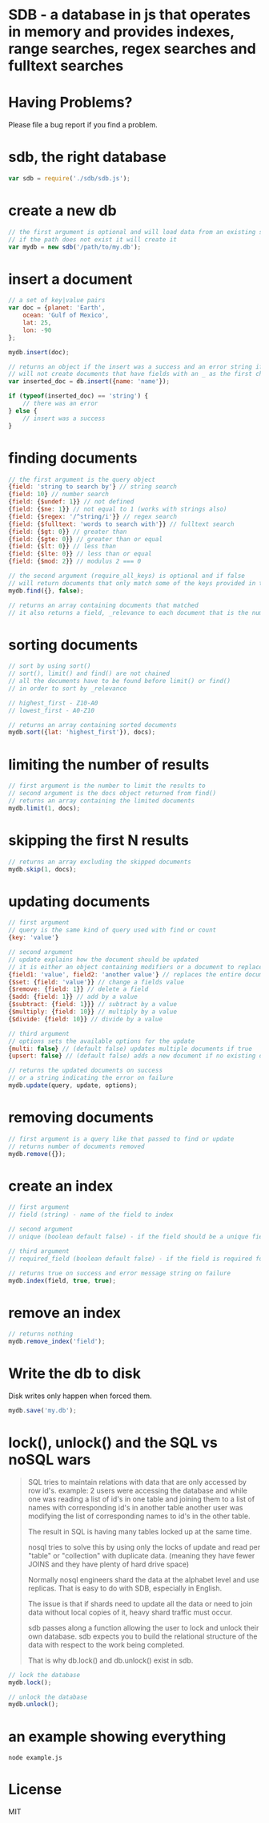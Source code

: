 # SDB - a database in js that operates in memory and provides indexes, range searches, regex searches and fulltext searches

# Having Problems?
Please file a bug report if you find a problem.

# sdb, the right database
```javascript
var sdb = require('./sdb/sdb.js');
```

# create a new db
```javascript
// the first argument is optional and will load data from an existing save
// if the path does not exist it will create it
var mydb = new sdb('/path/to/my.db');
```

# insert a document
```javascript
// a set of key|value pairs
var doc = {planet: 'Earth',
	ocean: 'Gulf of Mexico',
	lat: 25,
	lon: -90
};

mydb.insert(doc);
```

```javascript
// returns an object if the insert was a success and an error string if the insert was a failure
// will not create documents that have fields with an _ as the first character
var inserted_doc = db.insert({name: 'name'});

if (typeof(inserted_doc) == 'string') {
	// there was an error
} else {
	// insert was a success
}
```

# finding documents
```javascript
// the first argument is the query object
{field: 'string to search by'} // string search
{field: 10} // number search
{field: {$undef: 1}} // not defined
{field: {$ne: 1}} // not equal to 1 (works with strings also)
{field: {$regex: '/^string/i'}} // regex search
{field: {$fulltext: 'words to search with'}} // fulltext search
{field: {$gt: 0}} // greater than
{field: {$gte: 0}} // greater than or equal
{field: {$lt: 0}} // less than
{field: {$lte: 0}} // less than or equal
{field: {$mod: 2}} // modulus 2 === 0
```

```javascript
// the second argument (require_all_keys) is optional and if false
// will return documents that only match some of the keys provided in the query
mydb.find({}, false);

// returns an array containing documents that matched
// it also returns a field, _relevance to each document that is the number of matched fields or operator matches
```

# sorting documents
```javascript
// sort by using sort()
// sort(), limit() and find() are not chained
// all the documents have to be found before limit() or find()
// in order to sort by _relevance

// highest_first - Z10-A0
// lowest_first - A0-Z10

// returns an array containing sorted documents
mydb.sort({lat: 'highest_first'}), docs);
```

# limiting the number of results
```javascript
// first argument is the number to limit the results to
// second argument is the docs object returned from find()
// returns an array containing the limited documents
mydb.limit(1, docs);
```

# skipping the first N results
```javascript
// returns an array excluding the skipped documents
mydb.skip(1, docs);
```

# updating documents
```javascript
// first argument
// query is the same kind of query used with find or count
{key: 'value'}
```

```javascript
// second argument
// update explains how the document should be updated
// it is either an object containing modifiers or a document to replace the documents found using the query
{field1: 'value', field2: 'another value'} // replaces the entire document except _id
{$set: {field: 'value'}} // change a fields value
{$remove: {field: 1}} // delete a field
{$add: {field: 1}} // add by a value
{$subtract: {field: 1}}} // subtract by a value
{$multiply: {field: 10}} // multiply by a value
{$divide: {field: 10}} // divide by a value
```

```javascript
// third argument
// options sets the available options for the update
{multi: false} // (default false) updates multiple documents if true
{upsert: false} // (default false) adds a new document if no existing document matches if true
```

```javascript
// returns the updated documents on success
// or a string indicating the error on failure
mydb.update(query, update, options);
```

# removing documents
```javascript
// first argument is a query like that passed to find or update
// returns number of documents removed
mydb.remove({});
```

# create an index
```javascript
// first argument
// field (string) - name of the field to index

// second argument
// unique (boolean default false) - if the field should be a unique field

// third argument
// required_field (boolean default false) - if the field is required for an insert and cannot be removed with $remove

// returns true on success and error message string on failure
mydb.index(field, true, true);
```

# remove an index
```javascript
// returns nothing
mydb.remove_index('field');
```

# Write the db to disk

Disk writes only happen when forced them.

```javascript
mydb.save('my.db');
```

# lock(), unlock() and the SQL vs noSQL wars
> SQL tries to maintain relations with data that are only accessed by row id's.
> example:
> 2 users were accessing the database and while one was
> reading a list of id's in one table and joining them to a list of
> names with corresponding id's in another table another user was
> modifying the list of corresponding names to id's in the other table.
>
> The result in SQL is having many tables locked up at the same time.
> 
> nosql tries to solve this by using only the locks
> of update and read per "table" or "collection" with duplicate data.
> (meaning they have fewer JOINS and they have plenty of hard drive space)
>
> Normally nosql engineers shard the data at the alphabet level and use replicas.
> That is easy to do with SDB, especially in English.
> 
> The issue is that if shards need to update all the data
> or need to join data without local copies of it, heavy shard traffic must occur.
> 
> sdb passes along a function allowing
> the user to lock and unlock their own database.
> sdb expects you to build the relational structure of the data
> with respect to the work being completed.
> 
> That is why db.lock() and db.unlock() exist in sdb.

```javascript
// lock the database
mydb.lock();

// unlock the database
mydb.unlock();
```

# an example showing everything
`node example.js`

# License
MIT
